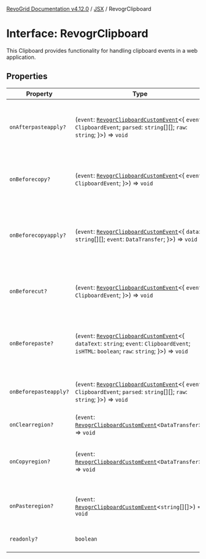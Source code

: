 [RevoGrid Documentation v4.12.0](README.md) / [JSX](Namespace.JSX.md) / RevogrClipboard

# Interface: RevogrClipboard

This Clipboard provides functionality for handling clipboard events in a web application.

## Properties

| Property | Type | Description | Defined in |
| ------ | ------ | ------ | ------ |
| `onAfterpasteapply?` | (`event`: [`RevogrClipboardCustomEvent`](Interface.RevogrClipboardCustomEvent.md)\<\{ `event`: `ClipboardEvent`; `parsed`: `string`[][]; `raw`: `string`; \}\>) => `void` | Paste 4. Fired after paste applied to the grid defaultPrevented - if true, paste will be canceled | [src/components.d.ts:1637](https://github.com/revolist/revogrid/blob/282605c6faa8e6a115a4a8c5b8668e14fed605a0/src/components.d.ts#L1637) |
| `onBeforecopy?` | (`event`: [`RevogrClipboardCustomEvent`](Interface.RevogrClipboardCustomEvent.md)\<\{ `event`: `ClipboardEvent`; \}\>) => `void` | Copy 1. Fired before copy triggered defaultPrevented - if true, copy will be canceled | [src/components.d.ts:1645](https://github.com/revolist/revogrid/blob/282605c6faa8e6a115a4a8c5b8668e14fed605a0/src/components.d.ts#L1645) |
| `onBeforecopyapply?` | (`event`: [`RevogrClipboardCustomEvent`](Interface.RevogrClipboardCustomEvent.md)\<\{ `data`: `string`[][]; `event`: `DataTransfer`; \}\>) => `void` | Copy Method 1. Fired before copy applied to the clipboard from outside. defaultPrevented - if true, copy will be canceled | [src/components.d.ts:1651](https://github.com/revolist/revogrid/blob/282605c6faa8e6a115a4a8c5b8668e14fed605a0/src/components.d.ts#L1651) |
| `onBeforecut?` | (`event`: [`RevogrClipboardCustomEvent`](Interface.RevogrClipboardCustomEvent.md)\<\{ `event`: `ClipboardEvent`; \}\>) => `void` | Cut 1. Fired before cut triggered defaultPrevented - if true, cut will be canceled | [src/components.d.ts:1658](https://github.com/revolist/revogrid/blob/282605c6faa8e6a115a4a8c5b8668e14fed605a0/src/components.d.ts#L1658) |
| `onBeforepaste?` | (`event`: [`RevogrClipboardCustomEvent`](Interface.RevogrClipboardCustomEvent.md)\<\{ `dataText`: `string`; `event`: `ClipboardEvent`; `isHTML`: `boolean`; `raw`: `string`; \}\>) => `void` | Paste 1. Fired before paste applied to the grid defaultPrevented - if true, paste will be canceled | [src/components.d.ts:1664](https://github.com/revolist/revogrid/blob/282605c6faa8e6a115a4a8c5b8668e14fed605a0/src/components.d.ts#L1664) |
| `onBeforepasteapply?` | (`event`: [`RevogrClipboardCustomEvent`](Interface.RevogrClipboardCustomEvent.md)\<\{ `event`: `ClipboardEvent`; `parsed`: `string`[][]; `raw`: `string`; \}\>) => `void` | Paste 2. Fired before paste applied to the grid and after data parsed | [src/components.d.ts:1673](https://github.com/revolist/revogrid/blob/282605c6faa8e6a115a4a8c5b8668e14fed605a0/src/components.d.ts#L1673) |
| `onClearregion?` | (`event`: [`RevogrClipboardCustomEvent`](Interface.RevogrClipboardCustomEvent.md)\<`DataTransfer`\>) => `void` | Cut 2. Clears region when cut is done | [src/components.d.ts:1681](https://github.com/revolist/revogrid/blob/282605c6faa8e6a115a4a8c5b8668e14fed605a0/src/components.d.ts#L1681) |
| `onCopyregion?` | (`event`: [`RevogrClipboardCustomEvent`](Interface.RevogrClipboardCustomEvent.md)\<`DataTransfer`\>) => `void` | Copy 2. Fired when region copied defaultPrevented - if true, copy will be canceled | [src/components.d.ts:1685](https://github.com/revolist/revogrid/blob/282605c6faa8e6a115a4a8c5b8668e14fed605a0/src/components.d.ts#L1685) |
| `onPasteregion?` | (`event`: [`RevogrClipboardCustomEvent`](Interface.RevogrClipboardCustomEvent.md)\<`string`[][]\>) => `void` | Paste 3. Internal method. When data region is ready pass it to the top. | [src/components.d.ts:1691](https://github.com/revolist/revogrid/blob/282605c6faa8e6a115a4a8c5b8668e14fed605a0/src/components.d.ts#L1691) |
| `readonly?` | `boolean` | If readonly mode - disabled Paste event | [src/components.d.ts:1695](https://github.com/revolist/revogrid/blob/282605c6faa8e6a115a4a8c5b8668e14fed605a0/src/components.d.ts#L1695) |
